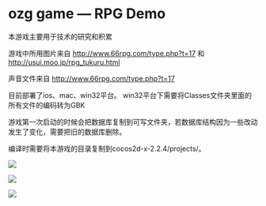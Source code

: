 ozg game — RPG Demo
================

本游戏主要用于技术的研究和积累


游戏中所用图片来自 http://www.66rpg.com/type.php?t=17 和 http://usui.moo.jp/rpg_tukuru.html

声音文件来自 http://www.66rpg.com/type.php?t=17


目前部署了ios、mac、win32平台。
win32平台下需要将Classes文件夹里面的所有文件的编码转为GBK

游戏第一次启动的时候会把数据库复制到可写文件夹，若数据库结构因为一些改动发生了变化，需要把旧的数据库删除。

编译时需要将本游戏的目录复制到cocos2d-x-2.2.4/projects/。

![](https://raw.github.com/ouzhigang/OzgGameRPG/master/screenshot1.png)

![](https://raw.github.com/ouzhigang/OzgGameRPG/master/screenshot2.png)

![](https://raw.github.com/ouzhigang/OzgGameRPG/master/screenshot3.png)
